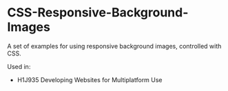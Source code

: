 # CSS-Responsive-Background-Images
A set of examples for using responsive background images, controlled with CSS.

Used in:
  - H1J935 Developing Websites for Multiplatform Use
